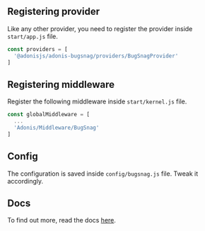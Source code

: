 ## Registering provider

Like any other provider, you need to register the provider inside `start/app.js` file.

```js
const providers = [
  '@adonisjs/adonis-bugsnag/providers/BugSnagProvider'
]
```

## Registering middleware

Register the following middleware inside `start/kernel.js` file.

```js
const globalMiddleware = [
  ...
  'Adonis/Middleware/BugSnag'
]
```

## Config

The configuration is saved inside `config/bugsnag.js` file. Tweak it accordingly.

## Docs

To find out more, read the docs [here](https://github.com/stitchng/adonis-bugsnag).

